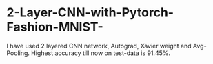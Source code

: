 # 2-Layer-CNN-with-Pytorch-Fashion-MNIST-
I have used 2 layered CNN network, Autograd, Xavier weight and Avg-Pooling.
Highest accuracy till now on test-data is 91.45%.
